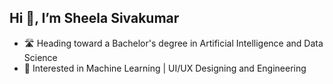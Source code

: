 ## Hi 👋,  I’m Sheela Sivakumar


- 🛣️ Heading toward a Bachelor's degree in Artificial Intelligence and Data Science 
- 👀 Interested in Machine Learning | UI/UX Designing and Engineering
